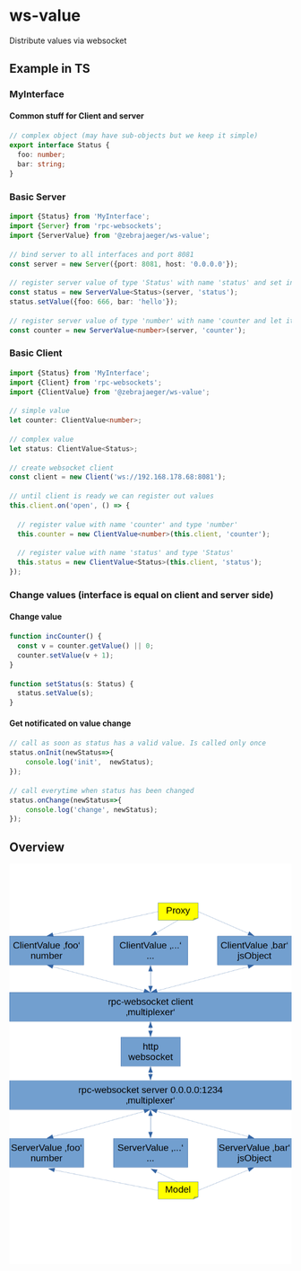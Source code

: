 # ws-value

Distribute values via websocket

## Example in TS

### MyInterface
 
#### Common stuff for Client and server 

```typescript
// complex object (may have sub-objects but we keep it simple)
export interface Status {
  foo: number;
  bar: string;
}
```

### Basic Server

```typescript
import {Status} from 'MyInterface';
import {Server} from 'rpc-websockets';
import {ServerValue} from '@zebrajaeger/ws-value';

// bind server to all interfaces and port 8081
const server = new Server({port: 8081, host: '0.0.0.0'});

// register server value of type 'Status' with name 'status' and set initial value
const status = new ServerValue<Status>(server, 'status');
status.setValue({foo: 666, bar: 'hello'});

// register server value of type 'number' with name 'counter and let it uninitialized
const counter = new ServerValue<number>(server, 'counter');
```

### Basic Client

```typescript
import {Status} from 'MyInterface';
import {Client} from 'rpc-websockets';
import {ClientValue} from '@zebrajaeger/ws-value';

// simple value
let counter: ClientValue<number>;
  
// complex value
let status: ClientValue<Status>;

// create websocket client
const client = new Client('ws://192.168.178.68:8081');
    
// until client is ready we can register out values 
this.client.on('open', () => {
  
  // register value with name 'counter' and type 'number'
  this.counter = new ClientValue<number>(this.client, 'counter');

  // register value with name 'status' and type 'Status'
  this.status = new ClientValue<Status>(this.client, 'status');
});
```


### Change values (interface is equal on client and server side)

#### Change value 

```typescript
function incCounter() {
  const v = counter.getValue() || 0;
  counter.setValue(v + 1);
}

function setStatus(s: Status) {
  status.setValue(s);
} 
```

#### Get notificated on value change

```typescript
// call as soon as status has a valid value. Is called only once
status.onInit(newStatus=>{ 
    console.log('init',  newStatus);
});

// call everytime when status has been changed
status.onChange(newStatus=>{ 
    console.log('change', newStatus);
});
```

## Overview 
![Overview](./doc/overview.png)



